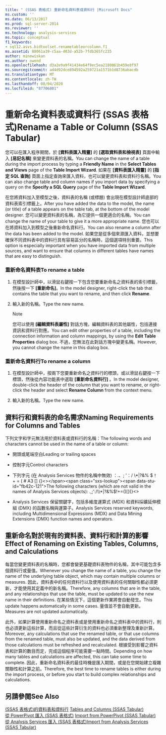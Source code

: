 ```yaml
---
title: " (SSAS 表格式) 重新命名資料表或資料行 |Microsoft Docs"
ms.custom: ''
ms.date: 06/13/2017
ms.prod: sql-server-2014
ms.reviewer: ''
ms.technology: analysis-services
ms.topic: conceptual
f1_keywords:
- sql12.asvs.bidtoolset.renametableorcolumn.f1
ms.assetid: 88061a39-c5aa-403d-a52b-7fdb365fc235
author: minewiskan
ms.author: owend
ms.openlocfilehash: d3a2e9a9f41434e64f9ec5ea2180861b459e8f97
ms.sourcegitcommit: ad4d92dce894592a259721a1571b1d8736abacdb
ms.translationtype: MT
ms.contentlocale: zh-TW
ms.lasthandoff: 08/04/2020
ms.locfileid: "87706801"
---
```

# <a name="rename-a-table-or-column-ssas-tabular"></a><span data-ttu-id="fb42c-102">重新命名資料表或資料行 (SSAS 表格式)</span><span class="sxs-lookup"><span data-stu-id="fb42c-102">Rename a Table or Column (SSAS Tabular)</span></span>
  <span data-ttu-id="fb42c-103">您可以在匯入程序期間，於 **[資料表匯入精靈]** 的 **[選取資料表和檢視表]** 頁面中輸入 **[易記名稱]** 來變更資料表的名稱。</span><span class="sxs-lookup"><span data-stu-id="fb42c-103">You can change the name of a table during the import process by typing a **Friendly Name** in the **Select Tables and Views** page of the **Table Import Wizard**.</span></span> <span data-ttu-id="fb42c-104">如果在 **[資料表匯入精靈]** 的 **[指定 SQL 查詢]** 頁面上指定查詢來匯入資料，也可以變更資料表和資料行名稱。</span><span class="sxs-lookup"><span data-stu-id="fb42c-104">You can also change table and column names if you import data by specifying a query on the **Specify a SQL Query** page of the **Table Import Wizard**.</span></span>  
  
 <span data-ttu-id="fb42c-105">在您將資料加入至模型之後，資料表的名稱 (或標題) 會出現在模型設計師底部的資料表索引標籤上。</span><span class="sxs-lookup"><span data-stu-id="fb42c-105">After you have added the data to the model, the name (or title) of a table appears on the table tab, at the bottom of the model designer.</span></span> <span data-ttu-id="fb42c-106">您可以變更資料表的名稱，為它提供一個更適合的名稱。</span><span class="sxs-lookup"><span data-stu-id="fb42c-106">You can change the name of your table to give it a more appropriate name.</span></span> <span data-ttu-id="fb42c-107">您也可以在將資料加入到模型之後重新命名資料行。</span><span class="sxs-lookup"><span data-stu-id="fb42c-107">You can also rename a column after the data has been added to the model.</span></span> <span data-ttu-id="fb42c-108">如果您是從多個來源匯入資料，並想要確保不同資料表中的資料行具有容易區分的名稱時，這個選項特別重要。</span><span class="sxs-lookup"><span data-stu-id="fb42c-108">This option is especially important when you have imported data from multiple sources, and want to ensure that columns in different tables have names that are easy to distinguish.</span></span>  
  
### <a name="to-rename-a-table"></a><span data-ttu-id="fb42c-109">重新命名資料表</span><span class="sxs-lookup"><span data-stu-id="fb42c-109">To rename a table</span></span>  
  
1.  <span data-ttu-id="fb42c-110">在模型設計師中，以滑鼠右鍵按一下包含您要重新命名之資料表的索引標籤，然後按一下 **[重新命名]**。</span><span class="sxs-lookup"><span data-stu-id="fb42c-110">In the model designer, right-click the tab that contains the table that you want to rename, and then click **Rename**.</span></span>  
  
2.  <span data-ttu-id="fb42c-111">輸入新的名稱。</span><span class="sxs-lookup"><span data-stu-id="fb42c-111">Type the new name.</span></span>  
  
    > [!NOTE]  
    >  <span data-ttu-id="fb42c-112">您可以使用 **[編輯資料表屬性]** 對話方塊，編輯資料表的其他屬性，包括連接資訊和資料行對應。</span><span class="sxs-lookup"><span data-stu-id="fb42c-112">You can edit other properties of a table, including the connection information and column mappings, by using the **Edit Table Properties** dialog box.</span></span> <span data-ttu-id="fb42c-113">不過，您無法在此對話方塊中變更名稱。</span><span class="sxs-lookup"><span data-stu-id="fb42c-113">However, you cannot change the name in this dialog box.</span></span>  
  
### <a name="to-rename-a-column"></a><span data-ttu-id="fb42c-114">重新命名資料行</span><span class="sxs-lookup"><span data-stu-id="fb42c-114">To rename a column</span></span>  
  
1.  <span data-ttu-id="fb42c-115">在模型設計師中，按兩下您要重新命名之資料行的標頭，或以滑鼠右鍵按一下標頭，然後從內容功能表中選取 **[重新命名資料行]** 。</span><span class="sxs-lookup"><span data-stu-id="fb42c-115">In the model designer, double-click the header of the column that you want to rename, or right-click the header and select **Rename Column** from the context menu.</span></span>  
  
2.  <span data-ttu-id="fb42c-116">輸入新的名稱。</span><span class="sxs-lookup"><span data-stu-id="fb42c-116">Type the new name.</span></span>  
  
## <a name="naming-requirements-for-columns-and-tables"></a><span data-ttu-id="fb42c-117">資料行和資料表的命名需求</span><span class="sxs-lookup"><span data-stu-id="fb42c-117">Naming Requirements for Columns and Tables</span></span>  
 <span data-ttu-id="fb42c-118">下列文字和字元無法用於資料表或資料行的名稱：</span><span class="sxs-lookup"><span data-stu-id="fb42c-118">The following words and characters cannot be used in the name of a table or column:</span></span>  
  
-   <span data-ttu-id="fb42c-119">開頭或尾端空白</span><span class="sxs-lookup"><span data-stu-id="fb42c-119">Leading or trailing spaces</span></span>  
  
-   <span data-ttu-id="fb42c-120">控制字元</span><span class="sxs-lookup"><span data-stu-id="fb42c-120">Control characters</span></span>  
  
-   <span data-ttu-id="fb42c-121">下列字元 (在 Analysis Services 物件的名稱中無效) ：.、; '：/ \\*|?&% $！ + = ( # A3 [] {}<></span><span class="sxs-lookup"><span data-stu-id="fb42c-121">The following characters (which are not valid in the names of Analysis Services objects): .,;':/\\*|?&%$!+=()[]{}<></span></span>  
  
-   <span data-ttu-id="fb42c-122">Analysis Services 保留關鍵字，包括多維度運算式 (MDX) 和資料採礦延伸模組 (DMX) 的函數名稱與運算子。</span><span class="sxs-lookup"><span data-stu-id="fb42c-122">Analysis Services reserved keywords, including Multidimensional Expressions (MDX) and Data Mining Extensions (DMX) function names and operators.</span></span>  
  
## <a name="effect-of-renaming-on-existing-tables-columns-and-calculations"></a><span data-ttu-id="fb42c-123">重新命名對於現有的資料表、資料行和計算的影響</span><span class="sxs-lookup"><span data-stu-id="fb42c-123">Effect of Renaming on Existing Tables, Columns, and Calculations</span></span>  
 <span data-ttu-id="fb42c-124">每當您變更資料表的名稱時，您都會變更基礎資料表物件的名稱，其中可能包含多個資料行或量值。</span><span class="sxs-lookup"><span data-stu-id="fb42c-124">Whenever you change the name of a table, you change the name of the underlying table object, which may contain multiple columns or measures.</span></span> <span data-ttu-id="fb42c-125">因此，資料表中的任何資料行以及使用資料表的任何關聯性都必須更新，才能使用其定義中的新名稱。</span><span class="sxs-lookup"><span data-stu-id="fb42c-125">Therefore, any columns that are in the table, and any relationships that use the table, must be updated to use the new name in their definitions.</span></span> <span data-ttu-id="fb42c-126">在某些情況下，這個更新作業將會自動發生。</span><span class="sxs-lookup"><span data-stu-id="fb42c-126">This update happens automatically in some cases.</span></span> <span data-ttu-id="fb42c-127">量值並不會自動更新。</span><span class="sxs-lookup"><span data-stu-id="fb42c-127">Measures are not updated automatically.</span></span>  
  
 <span data-ttu-id="fb42c-128">此外，如果計算使用重新命名之資料表或是使用重新命名之資料表中的資料行，則也必須更新這些計算，而且從這些計算衍生的資料也必須重新整理及重新計算。</span><span class="sxs-lookup"><span data-stu-id="fb42c-128">Moreover, any calculations that use the renamed table, or that use columns from the renamed table, must also be updated, and the data derived from those calculations must be refreshed and recalculated.</span></span> <span data-ttu-id="fb42c-129">根據受到影響之資料表和計算的數目而定，完成這個程序可能需要一點時間。</span><span class="sxs-lookup"><span data-stu-id="fb42c-129">Depending on how many tables and calculations are affected, this can take some time to complete.</span></span> <span data-ttu-id="fb42c-130">因此，重新命名資料表的最佳時機是匯入期間，或是在您開始建立複雜關聯性和計算之前。</span><span class="sxs-lookup"><span data-stu-id="fb42c-130">Therefore, the best time to rename tables is either during the import process, or before you start to build complex relationships and calculations.</span></span>  
  
## <a name="see-also"></a><span data-ttu-id="fb42c-131">另請參閱</span><span class="sxs-lookup"><span data-stu-id="fb42c-131">See Also</span></span>  
 <span data-ttu-id="fb42c-132">[&#40;SSAS 表格式&#41;的資料表和資料行](tables-and-columns-ssas-tabular.md) </span><span class="sxs-lookup"><span data-stu-id="fb42c-132">[Tables and Columns &#40;SSAS Tabular&#41;](tables-and-columns-ssas-tabular.md) </span></span>  
 <span data-ttu-id="fb42c-133">[從 PowerPivot 匯入 &#40;SSAS 表格式&#41;](import-from-power-pivot-ssas-tabular.md) </span><span class="sxs-lookup"><span data-stu-id="fb42c-133">[Import from PowerPivot &#40;SSAS Tabular&#41;](import-from-power-pivot-ssas-tabular.md) </span></span>  
 [<span data-ttu-id="fb42c-134">從 Analysis Services 匯入 &#40;SSAS 表格式&#41;</span><span class="sxs-lookup"><span data-stu-id="fb42c-134">Import from Analysis Services &#40;SSAS Tabular&#41;</span></span>](import-from-analysis-services-ssas-tabular.md)  
  
  

